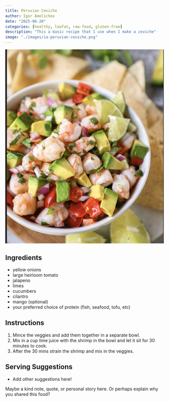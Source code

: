 ```yaml
---
title: Peruvian Ceviche
author: Igor Amelichev
date: "2025-06-20"
categories: [healthy, lowfat, raw-food, gluten-free]
description: "This a basic recipe that I use when I make a ceviche"
image: "./images/ia-peruvian-ceviche.png"
---
```


<!-- Replace the img src file path below with the same path you used in the YAML above -->
<p align="center">
  <img src="./images/ia-peruvian-ceviche.png"/>
</p>

## Ingredients
- yellow onions
- large heirloom tomato
- jalapeno
- limes
- cucumbers
- cilantro
- mango (optional)
- your preferred choice of protein (fish, seafood, tofu, etc)
  
## Instructions

1. Mince the veggies and add them together in a separate bowl.
2. Mix in a cup lime juice with the shrimp in the bowl and let it sit for 30 minutes to cook.
3. After the 30 mins strain the shrimp and mix in the veggies.

## Serving Suggestions
- Add other suggestions here!

Maybe a kind note, quote, or personal story here. Or perhaps explain why you shared this food?
